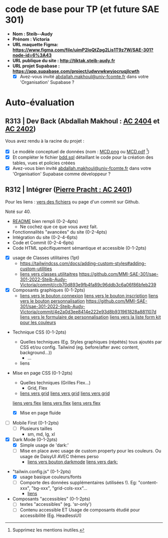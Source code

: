 # code de base pour TP (et future SAE 301)

- **Nom : Steib--Audy**
- **Prénom : Victoria**
- **URL maquette Figma: https://www.figma.com/file/uimP2loQtZpg2Lis1T9z7W/SAE-301?node-id=6%3A43**
- **URL publique du site : http://tiktak.steib-audy.fr**
- **URL projet Supabase : https://app.supabase.com/project/udwvwkwyjocruqjlcwth**
  - [x] Avez-vous invité abdallah.makhoul@univ-fcomte.fr dans votre 'Organisation' Supabase ?

# Auto-évaluation

## R313 | Dev Back (Abdallah Makhoul : [AC 2404](https://moodle.univ-fcomte.fr/mod/assign/view.php?id=612670) et [AC 2402](https://moodle.univ-fcomte.fr/mod/assign/view.php?id=612669))

Vous avez rendu à la racine du projet :

- [x] Le modèle conceptuel de données (nom : [MCD.png](/MCD.png) ou [MCD.pdf](/MCD.pdf) [^1])
- [x] Et compléter le fichier [bdd.sql](/bdd.sql) détaillant le code pour la création des tables, vues et policies créées
- [x] Avez-vous bien invité abdallah.makhoul@univ-fcomte.fr dans votre 'Organisation' Supabase comme développeur ?

## R312 | Intégrer ([Pierre Pracht : AC 2401](https://moodle.univ-fcomte.fr/mod/assign/view.php?id=612668))

Pour les liens :
[vers des fichiers](https://docs.github.com/en/repositories/managing-your-repositorys-settings-and-features/customizing-your-repository/about-readmes#relative-links-and-image-paths-in-readme-files) ou page d'un commit sur Github.

Noté sur 40.

- [README](/README.md) bien rempli (0-2-4pts)
  - Ne cochez que ce que vous avez fait.
- Fonctionnalités "avancées" du site (0-2-4pts)
- Intégration du site (0-2-4-6pts)
- Code et Commit (0-2-4-6pts)
- Code HTML spécifiquement sémantique et accessible (0-1-2pts)

- [x] usage de Classes utilitaires (1pt)
  - https://tailwindcss.com/docs/adding-custom-styles#adding-custom-utilities
  - [liens vers classes utilitaitres](/src/index.css#L5)
  https://github.com/MMI-SAE-301/sae-301-2022-Steib-Audy-Victoria/commit/ccb70d893e9fb4fa89c96ddb3c6a06f86bfeb239
- [x] Composants graphiques (0-1-2pts)
  - [liens vers le bouton connexion](/src/components/btnConnexion.vue)
  [liens vers le bouton inscription](/src/components/btnInscription.vue)
  [liens vers le bouton personnalisation](/src/components/btnPersonnalisation.vue)
  https://github.com/MMI-SAE-301/sae-301-2022-Steib-Audy-Victoria/commit/4e2a0d3ee8414e222e93d8b931961828a881107d
  [liens vers le formulaire de personnalisation](/src/components/FormMontreC.vue)
  [liens vers la liste form kit pour les couleurs](/src/components/FormKitListColors.vue)
- Technique CSS (0-1-2pts)
  - Quelles techniques (Eg. Styles graphiques (répétés) tous ajoutés par CSS et/ou
    config. Tailwind (eg. before/after avec content, background...))
    - ...
  - liens
- Mise en page CSS (0-1-2pts)
  - Quelles techniques (Grilles Flex...)
    - Grid, Flex
  - [liens vers grid](/src/pages/index.vue#L13)
  [liens vers grid](/src/pages/montrecarree/personnaliser.vue#L9)
  [liens vers grid](/src/pages/connexion.vue#L14)

  [liens vers flex](/src/pages/index.vue#L14)
  [liens vers flex](/src/pages/index.vue#L29)
  [liens vers flex](/src/pages/connexion.vue#L9)
  - [x] Mise en page fluide
- [ ] Mobile First (0-1-2pts)
  - [ ] Plusieurs tailles
    - sm, md, lg, xl
- [x] Dark Mode (0-1-2pts)
  - [x] Simple usage de 'dark:'
  - [ ] Mise en place avec usage de custom property pour les couleurs. Ou usage de DaisyUI AVEC thèmes perso
    - [liens vers bouton darkmode](/src/App.vue#L9)
    [liens vers dark:](/src/pages/index.vue#L10)
- "tailwin.config.js" (0-1-2pts)
  - [x] usage basique couleurs/fonts
  - [ ] Comporte des données supplémentaires (utilisées !). Eg: "content-xxx", "bg-xxx", "grid-cols-xxx"...
    - [liens](/tailwind.config.js#L7)
- Composants "accessibles" (0-1-2pts)
  - [ ] textes "accessibles" (eg. 'sr-only')
  - [ ] Contenu accessible ET Usage de composants étudié pour accessibilité (Eg. HeadlessUI)

[^1]: Supprimez les mentions inutiles.
